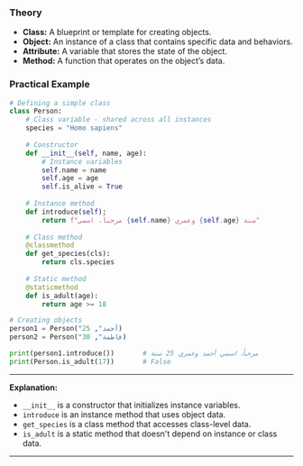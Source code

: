 ### **Theory**

- **Class:** A blueprint or template for creating objects.
- **Object:** An instance of a class that contains specific data and behaviors.
- **Attribute:** A variable that stores the state of the object.
- **Method:** A function that operates on the object’s data.

### **Practical Example**

```python
# Defining a simple class
class Person:
    # Class variable - shared across all instances
    species = "Homo sapiens"
    
    # Constructor
    def __init__(self, name, age):
        # Instance variables
        self.name = name
        self.age = age
        self.is_alive = True
    
    # Instance method
    def introduce(self):
        return f"مرحباً، اسمي {self.name} وعمري {self.age} سنة"
    
    # Class method
    @classmethod
    def get_species(cls):
        return cls.species
    
    # Static method
    @staticmethod
    def is_adult(age):
        return age >= 18

# Creating objects
person1 = Person("أحمد", 25)
person2 = Person("فاطمة", 30)

print(person1.introduce())       # مرحباً، اسمي أحمد وعمري 25 سنة
print(Person.is_adult(17))       # False
```

---

**Explanation:**

- `__init__` is a constructor that initializes instance variables.
- `introduce` is an instance method that uses object data.
- `get_species` is a class method that accesses class-level data.
- `is_adult` is a static method that doesn't depend on instance or class data.

---

